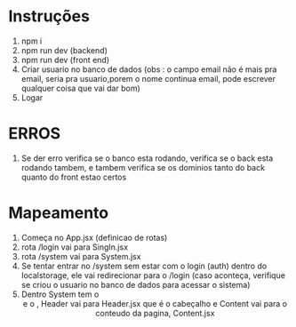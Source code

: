 
# Instruções

1. npm i
2. npm run dev (backend)
3. npm run dev (front end)
4. Criar usuario no banco de dados
(obs : o campo email não é mais pra email, seria pra usuario,porem o nome continua email, pode escrever qualquer coisa que vai dar bom)
5. Logar

# ERROS
1. Se der erro verifica se o banco esta rodando, verifica se o back esta rodando tambem, e tambem verifica se os dominios tanto do back quanto do front estao certos

# Mapeamento
1. Começa no App.jsx (definicao de rotas)
2. rota /login vai para SingIn.jsx
3. rota /system vai para System.jsx
4. Se tentar entrar no /system sem estar com o login (auth) dentro do localstorage, ele vai redirecionar para o /login
(caso aconteça, verifique se criou o usuario no banco de dados para acessar o sistema)
5. Dentro System tem o <Header/> e o <Content/>, Header vai para Header.jsx que é o cabeçalho e Content vai para o conteudo da pagina, Content.jsx
